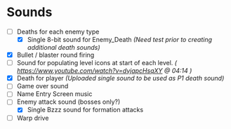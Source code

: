 # Sounds

- [ ] Deaths for each enemy type
   - [X] Single 8-bit sound for Enemy_Death *(Need test prior to creating additional death sounds)*
- [X] Bullet / blaster round firing
- [ ] Sound for populating level icons at start of each level. *( https://www.youtube.com/watch?v=dvjapcHsqXY @ 04:14 )*
- [X] Death for player *(Uploaded single sound to be used as P1 death sound)*
- [ ] Game over sound
- [ ] Name Entry Screen music
- [ ] Enemy attack sound (bosses only?)
    - [X] Single Bzzz sound for formation attacks
- [ ] Warp drive
